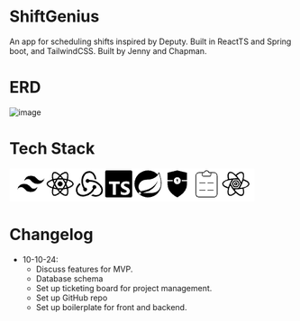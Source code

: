 # ShiftGenius
An app for scheduling shifts inspired by Deputy. 
Built in ReactTS and Spring boot, and TailwindCSS.
Built by Jenny and Chapman.

# ERD

![image](https://github.com/user-attachments/assets/2411aeb0-1b3b-4abe-8fcc-e532890b4cc7)

# Tech Stack

![image](./assets/stack.png)


# Changelog
- 10-10-24: 
    - Discuss features for MVP.
    - Database schema
    - Set up ticketing board for project management.
    - Set up GitHub repo
    - Set up boilerplate for front and backend.
    

